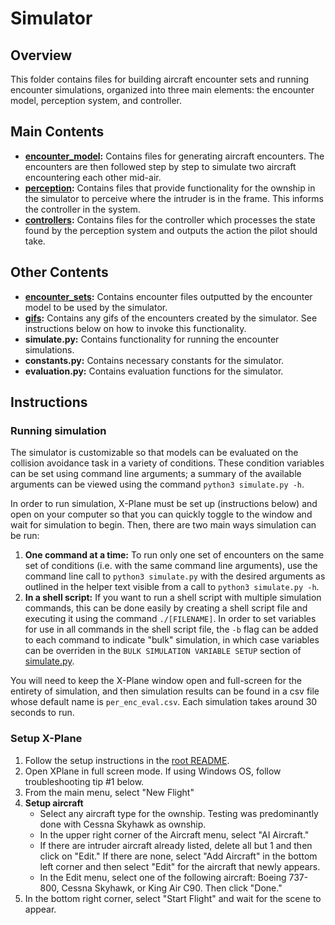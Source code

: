 # Simulator

## Overview
This folder contains files for building aircraft encounter sets and running encounter simulations, organized into three main elements: the encounter model, perception system, and controller. 

## Main Contents
* **[encounter_model](encounter_model/):** Contains files for generating aircraft encounters. The encounters are then followed step by step to simulate two aircraft encountering each other mid-air. 
* **[perception](perception/):** Contains files that provide functionality for the ownship in the simulator to perceive where the intruder is in the frame. This informs the controller in the system. 
* **[controllers](controllers/):** Contains files for the controller which processes the state found by the perception system and outputs the action the pilot should take. 

## Other Contents
* **[encounter_sets](encounter_sets/):** Contains encounter files outputted by the encounter model to be used by the simulator. 
* **[gifs](gifs/):** Contains any gifs of the encounters created by the simulator. See instructions below on how to invoke this functionality. 
* **simulate.py:** Contains functionality for running the encounter simulations. 
* **constants.py:** Contains necessary constants for the simulator. 
* **evaluation.py:** Contains evaluation functions for the simulator. 

## Instructions
### Running simulation
The simulator is customizable so that models can be evaluated on the collision avoidance task in a variety of conditions. These condition variables can be set using command line arguments; a summary of the available arguments can be viewed using the command `python3 simulate.py -h`. 

In order to run simulation, X-Plane must be set up (instructions below) and open on your computer so that you can quickly toggle to the window and wait for simulation to begin. Then, there are two main ways simulation can be run:

1. **One command at a time:** To run only one set of encounters on the same set of conditions (i.e. with the same command line arguments), use the command line call to `python3 simulate.py` with the desired arguments as outlined in the helper text visible from a call to `python3 simulate.py -h`. 
2. **In a shell script:** If you want to run a shell script with multiple simulation commands, this can be done easily by creating a shell script file and executing it using the command `./[FILENAME]`. In order to set variables for use in all commands in the shell script file, the `-b` flag can be added to each command to indicate "bulk" simulation, in which case variables can be overriden in the `BULK SIMULATION VARIABLE SETUP` section of [simulate.py](./simulate.py). 

You will need to keep the X-Plane window open and full-screen for the entirety of simulation, and then simulation results can be found in a csv file whose default name is `per_enc_eval.csv`. Each simulation takes around 30 seconds to run. 

### Setup X-Plane
1. Follow the setup instructions in the [root README](../../README.md).
2. Open XPlane in full screen mode. If using Windows OS, follow troubleshooting tip #1 below. 
3. From the main menu, select "New Flight"
4. **Setup aircraft**
    * Select any aircraft type for the ownship. Testing was predominantly done with Cessna Skyhawk as ownship.
    * In the upper right corner of the Aircraft menu, select "AI Aircraft." 
    * If there are intruder aircraft already listed, delete all but 1 and then click on "Edit." If there are none, select "Add Aircraft" in the bottom left corner and then select "Edit" for the aircraft that newly appears.
    * In the Edit menu, select one of the following aircraft: Boeing 737-800, Cessna Skyhawk, or King Air C90. Then click "Done." 
5. In the bottom right corner, select "Start Flight" and wait for the scene to appear. 